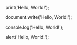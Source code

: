 print('Hello, World!');

document.write('Hello, World!');

console.log('Hello, World!');

alert('Hello, World!');
